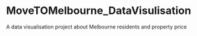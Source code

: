 # MoveTOMelbourne_DataVisulisation
A data visualisation project about Melbourne residents and property price
